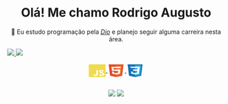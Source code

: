 <h1 align="center">Olá! Me chamo Rodrigo Augusto</h1>
<p align="center">🦋 Eu estudo programação pela <a href="https://web.dio.me"><i>Dio</i></a> e planejo seguir alguma carreira nesta área.</p>
<div>
  <a href="https://github.com/byStarchild">
  <img height="150em" src="https://github-readme-stats.vercel.app/api?username=byStarchild&show_icons=true&theme=jolly&include_all_commits=true&count_private=true"/>
  <img height="150em" src="https://github-readme-stats.vercel.app/api/top-langs/?username=byStarchild&layout=compact&langs_count=7&theme=jolly"/>
</div>
<div style="display: inline_block" align="center"><br>
  <img align="center" alt="David-Js" height="30" width="40" src="https://raw.githubusercontent.com/devicons/devicon/master/icons/javascript/javascript-plain.svg">
  <img align="center" alt="David-HTML" height="30" width="40" src="https://raw.githubusercontent.com/devicons/devicon/master/icons/html5/html5-original.svg">
  <img align="center" alt="David-CSS" height="30" width="40" src="https://raw.githubusercontent.com/devicons/devicon/master/icons/css3/css3-original.svg">
</div>
  
##

<div align="center"> 
  <a href="https://www.instagram.com/raam1tb/" target="_blank"><img src="https://img.shields.io/badge/-Instagram-%23E4405F?style=for-the-badge&logo=instagram&logoColor=white" target="_blank"></a>
  <a href="rodriv.l680@gmail.com"><img src="https://img.shields.io/badge/-Gmail-%23333?style=for-the-badge&logo=gmail&logoColor=white" target="_blank"></a>
</div>
